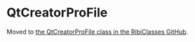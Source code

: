 # QtCreatorProFile

Moved to [the QtCreatorProFile class in the RibiClasses GitHub](https://github.com/richelbilderbeek/RibiClasses/tree/master/CppQtCreatorProFile).